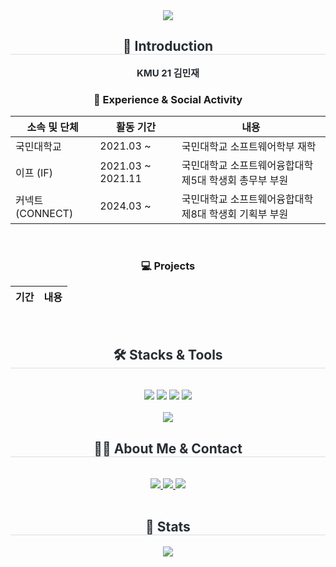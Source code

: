 <div align="center">
  <img src="https://capsule-render.vercel.app/api?type=waving&color=0:865050,100:cd0e01&height=120&text=Hello!%20World&animation=&fontColor=b72a2a&fontSize=60" />
</div>

<div align="center">
  <h2 style="border-bottom: 1px solid #d8dee4; color: #282d33;">🤷 Introduction</h2>
  <div style="font-weight: 700; font-size: 15px; text-align: center; color: #282d33;">KMU 21 김민재</div>
</div>

<h3 align="center">🏫 Experience & Social Activity</h3>
<div align="center">
  <table>
    <thead>
      <tr>
        <th>소속 및 단체</th>
        <th>활동 기간</th>
        <th>내용</th>
      </tr>
    </thead>
    <tbody>
      <tr>
        <td>국민대학교</td>
        <td>2021.03 ~</td>
        <td>국민대학교 소프트웨어학부 재학</td>
      </tr>
      <tr>
        <td>이프 (IF)</td>
        <td>2021.03 ~ 2021.11</td>
        <td>국민대학교 소프트웨어융합대학 제5대 학생회 총무부 부원</td>
      </tr>
      <tr>
        <td>커넥트 (CONNECT)</td>
        <td>2024.03 ~</td>
        <td>국민대학교 소프트웨어융합대학 제8대 학생회 기획부 부원</td>
      </tr>
    </tbody>
  </table>
</div>

<br/>

<h3 align="center">💻 Projects</h3>
<div align="center">
  <table>
    <thead>
      <tr>
        <th>기간</th>
        <th>내용</th>
      </tr>
    </thead>
    <tbody>
      <!-- 프로젝트 내용을 여기에 추가하세요 -->
    </tbody>
  </table>
</div>

<br/>

<div align="center">
  <h2 style="border-bottom: 1px solid #d8dee4; color: #282d33;">🛠️ Stacks & Tools</h2>
  <br>
  <div style="margin: 0 auto; text-align: center;">
    <img src="https://img.shields.io/badge/C++-00599C?style=flat&logo=C%2B%2B&logoColor=white">
    <img src="https://img.shields.io/badge/Git-F05032?style=flat&logo=Git&logoColor=white">
    <img src="https://img.shields.io/badge/Python-3776AB?style=flat&logo=Python&logoColor=white">
    <img src="https://img.shields.io/badge/Java-007396?style=flat&logo=Java&logoColor=white">
  </div>
  <br/>
  <img src="https://img.shields.io/badge/Visual_Studio_Code-0078D4?style=for-the-badge&logo=visual%20studio%20code&logoColor=white">
</div>

<div align="center">
  <h2 style="border-bottom: 1px solid #d8dee4; color: #282d33;">🧑‍💻 About Me & Contact</h2>
  <br>
  <div align="center">
    <a href="https://www.instagram.com/dlawoct/">
      <img src="https://img.shields.io/badge/Instagram-E4405F?style=flat&logo=Instagram&logoColor=white&link=https://www.instagram.com/dlawoct/">
    </a>
    <a href="https://www.notion.so/2024-S-S-a607934fc8a74fb085d04ee141f43537">
      <img src="https://img.shields.io/badge/Notion-000000?style=flat&logo=Notion&logoColor=white&link=https://www.notion.so/2024-S-S-a607934fc8a74fb085d04ee141f43537">
    </a>
    <a href="mailto:alswo3333@kookmin.ac.kr">
      <img src="https://img.shields.io/badge/Gmail-EA4335?style=flat&logo=Gmail&logoColor=white&link=mailto:alswo3333@kookmin.ac.kr">
    </a>
  </div>
  <br>
</div>

<div align="center">
  <h2 style="border-bottom: 1px solid #d8dee4; color: #282d33;">🏅 Stats</h2>
  <div align="center">
    <img src="https://mazassumnida.wtf/api/v2/generate_badge?boj=alswo3333" />
  </a>
  </div>
</div>
